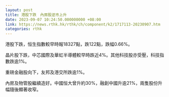 ```yaml
---
layout: post
title: 港股下跌　內房股逆市上升
date: 2023-09-07 10:24:50.000000000 +08:00
link: https://news.rthk.hk/rthk/ch/component/k2/1717113-20230907.htm
categories: rthk
---
```


港股下跌，恒生指數較早時報18327點，跌122點，跌幅0.66%。

晶片股下跌，中芯國際及華虹半導體較早時跌近4%。其他科技股亦受壓，科技指數跌逾1%。

重磅金融股向下，友邦及港交所跌逾1%。

內房及物管股繼續造好。中國恒大曾升約30%，融創中國升逾21%，兩隻股份升幅隨後顯著收窄。
